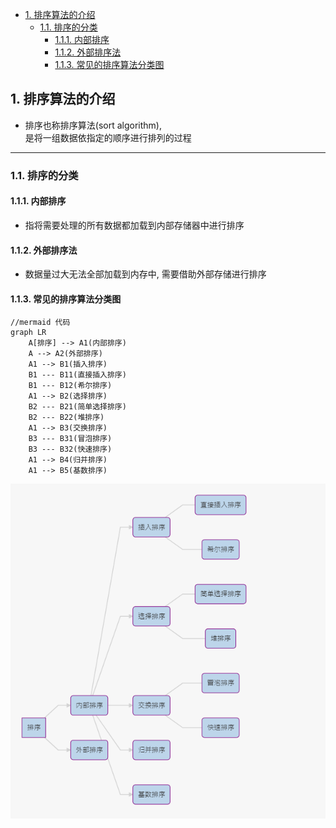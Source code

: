<!-- TOC -->

- [1. 排序算法的介绍](#1-排序算法的介绍)
  - [1.1. 排序的分类](#11-排序的分类)
    - [1.1.1. 内部排序](#111-内部排序)
    - [1.1.2. 外部排序法](#112-外部排序法)
    - [1.1.3. 常见的排序算法分类图](#113-常见的排序算法分类图)

<!-- /TOC -->


## 1. 排序算法的介绍
- 排序也称排序算法(sort algorithm),  
  是将一组数据依指定的顺序进行排列的过程

****

### 1.1. 排序的分类

#### 1.1.1. 内部排序
- 指将需要处理的所有数据都加载到内部存储器中进行排序

#### 1.1.2. 外部排序法
- 数据量过大无法全部加载到内存中, 需要借助外部存储进行排序

#### 1.1.3. 常见的排序算法分类图
```
//mermaid 代码
graph LR  
    A[排序] --> A1(内部排序)
    A --> A2(外部排序)
    A1 --> B1(插入排序)
    B1 --- B11(直接插入排序)
    B1 --- B12(希尔排序)
    A1 --> B2(选择排序)
    B2 --- B21(简单选择排序)
    B2 --- B22(堆排序)
    A1 --> B3(交换排序)
    B3 --- B31(冒泡排序)
    B3 --- B32(快速排序)
    A1 --> B4(归并排序)
    A1 --> B5(基数排序)
```

![排序算法分类图](../99.images/2020-05-11-09-55-11.png)

